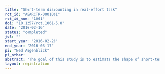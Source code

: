 ```yaml
---
title: "Short-term discounting in real-effort task"
rct_id: "AEARCTR-0001061"
rct_id_num: "1061"
doi: "10.1257/rct.1061-5.0"
date: "2016-02-16"
status: "completed"
jel: ""
start_year: "2016-02-20"
end_year: "2016-03-17"
pi: "Ned Augenblick"
pi_other:
abstract: "The goal of this study is to estimate the shape of short-term time preferences using incentive-compatible decisions over a real-effort task. "
layout: registration
---
```


